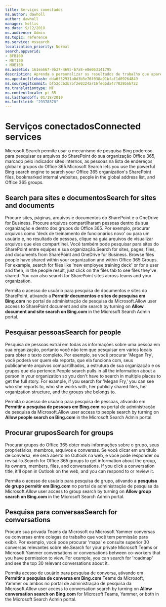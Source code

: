 ```yaml
---
title: Serviços conectados
ms.author: dawholl
author: dawholl
manager: kellis
ms.date: 9/12/2018
ms.audience: Admin
ms.topic: reference
ms.service: mssearch
localization_priority: Normal
search.appverid:
- BFB160
- MET150
- MOE150
ms.assetid: 161ea667-9b27-4695-b7a8-e8e063141795
description: Aprenda a personalizar os resultados de trabalho que aparecem quando você usa o Microsoft Search.
ms.openlocfilehash: dda6f52931a0d3b3e76f038a91bfaf1d09264849
ms.sourcegitcommit: bf52cc63b75f2e0324a716fe65da47702956b722
ms.translationtype: MT
ms.contentlocale: pt-BR
ms.lasthandoff: 01/18/2019
ms.locfileid: "29378378"
---
```

# <a name="connected-services"></a><span data-ttu-id="4d482-103">Serviços conectados</span><span class="sxs-lookup"><span data-stu-id="4d482-103">Connected services</span></span>

<span data-ttu-id="4d482-104">Microsoft Search permite usar o mecanismo de pesquisa Bing poderoso para pesquisar os arquivos do SharePoint do sua organização Office 365, marcado pelo indicador sites internos, as pessoas na lista de endereços global e grupos do Office 365.</span><span class="sxs-lookup"><span data-stu-id="4d482-104">Microsoft Search lets you use the powerful Bing search engine to search your Office 365 organization's SharePoint files, bookmarked internal websites, people in the global address list, and Office 365 groups.</span></span>
  
## <a name="search-for-sites-and-documents"></a><span data-ttu-id="4d482-105">Search para sites e documentos</span><span class="sxs-lookup"><span data-stu-id="4d482-105">Search for sites and documents</span></span>

<span data-ttu-id="4d482-p101">Procure sites, páginas, arquivos e documentos do SharePoint e o OneDrive for Business. Procure arquivos compartilharam pessoas dentro da sua organização e dentro dos grupos do Office 365. Por exemplo, procurar arquivos como 'deck de treinamento de funcionários novo' ou para um usuário e, no resultado de pessoas, clique na guia arquivos de visualizar arquivos que eles compartilhei. Você também pode pesquisar para sites do SharePoint entre equipes e sua organização.</span><span class="sxs-lookup"><span data-stu-id="4d482-p101">Search for sites, pages, files, and documents from SharePoint and OneDrive for Business. Browse files people have shared within your organization and within Office 365 Groups. For example, search for files like 'new employee training deck' or for a user and then, in the people result, just click on the files tab to see files they've shared. You can also search for SharePoint sites across teams and your organization.</span></span>
  
<span data-ttu-id="4d482-110">Permita o acesso de usuário para pesquisa de documentos e sites do SharePoint, ativando a **Permitir documentos e sites de pesquisa em Bing.com** no portal de administração de pesquisa da Microsoft.</span><span class="sxs-lookup"><span data-stu-id="4d482-110">Allow user access to SharePoint document and site search by turning on **Allow document and site search on Bing.com** in the Microsoft Search Admin portal.</span></span> 
  
## <a name="search-for-people"></a><span data-ttu-id="4d482-111">Pesquisar pessoas</span><span class="sxs-lookup"><span data-stu-id="4d482-111">Search for people</span></span>

<span data-ttu-id="4d482-p102">Pesquisa de pessoas extrai em todas as informações sobre uma pessoa em sua organização, portanto você não tem que pesquisar em vários locais para obter o texto completo. Por exemplo, se você procurar 'Megan Fry', você poderá ver quem ela reporta, que ela funciona com, seus publicamente arquivos compartilhados, a estrutura de sua organização e os grupos que ela pertence.</span><span class="sxs-lookup"><span data-stu-id="4d482-p102">People search pulls in all the information about a person in your organization so you don't have to search in multiple places to get the full story. For example, if you search for 'Megan Fry,' you can see who she reports to, who she works with, her publicly shared files, her organization structure, and the groups she belongs to.</span></span>
  
<span data-ttu-id="4d482-114">Permita o acesso de usuário para pesquisa de pessoas, ativando em **Permitir a pesquisa de pessoas em Bing.com** no portal de administração de pesquisa da Microsoft.</span><span class="sxs-lookup"><span data-stu-id="4d482-114">Allow user access to people search by turning on **Allow people search on Bing.com** in the Microsoft Search Admin portal.</span></span> 
  
## <a name="search-for-groups"></a><span data-ttu-id="4d482-115">Procurar grupos</span><span class="sxs-lookup"><span data-stu-id="4d482-115">Search for groups</span></span>

<span data-ttu-id="4d482-p103">Procurar grupos do Office 365 obter mais informações sobre o grupo, seus proprietários, membros, arquivos e conversas. Se você clicar em um título de conversa, ele será aberto no Outlook na web, e você pode responder ou revisá-lo.</span><span class="sxs-lookup"><span data-stu-id="4d482-p103">Search for Office 365 groups to get information about the group, its owners, members, files, and conversations. If you click a conversation title, it'll open in Outlook on the web, and you can respond to or review it.</span></span>
  
<span data-ttu-id="4d482-118">Permita o acesso de usuário para pesquisa de grupo, ativando a **pesquisa de grupo permitir em Bing.com** no portal de administração de pesquisa da Microsoft.</span><span class="sxs-lookup"><span data-stu-id="4d482-118">Allow user access to group search by turning on **Allow group search on Bing.com** in the Microsoft Search Admin portal.</span></span> 
  
## <a name="search-for-conversations"></a><span data-ttu-id="4d482-119">Pesquisa para conversas</span><span class="sxs-lookup"><span data-stu-id="4d482-119">Search for conversations</span></span>

<span data-ttu-id="4d482-p104">Procure sua privada Teams da Microsoft ou Microsoft Yammer conversas ou conversas entre colegas de trabalho que você tem permissão para exibir. Por exemplo, você pode procurar 'mapa' e consulte superior 30 conversas relevantes sobre ele.</span><span class="sxs-lookup"><span data-stu-id="4d482-p104">Search for your private Microsoft Teams or Microsoft Yammer conversations or conversations between co-workers that you have permission to view. For example, you can search for 'roadmap' and see the top 30 relevant conversations about it.</span></span>
  
<span data-ttu-id="4d482-122">Permita acesso de usuário para pesquisa de conversa, ativando em **Permitir a pesquisa de conversa em Bing.com** Teams da Microsoft, Yammer ou ambos no portal de administração de pesquisa da Microsoft.</span><span class="sxs-lookup"><span data-stu-id="4d482-122">Allow user access to conversation search by turning on **Allow conversation search on Bing.com** for Microsoft Teams, Yammer, or both in the Microsoft Search Admin portal.</span></span> 

  

